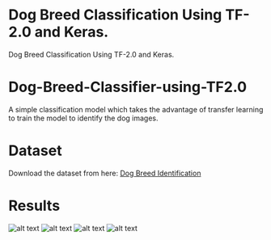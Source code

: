 # Dog Breed Classification Using TF-2.0 and Keras.

Dog Breed Classification Using TF-2.0 and Keras.

# Dog-Breed-Classifier-using-TF2.0
A simple classification model which takes the advantage of transfer learning to train the model to identify the dog images.

# Dataset
Download the dataset from here: <a href="https://www.kaggle.com/c/dog-breed-identification/data">Dog Breed Identification</a>

# Results
![alt text](save/test_1.png)
![alt text](save/test_2.png)
![alt text](save/test_5.png)
![alt text](save/test_6.png)


